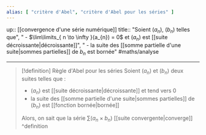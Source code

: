 ```yaml
---
alias: [ "critère d'Abel", "critère d'Abel pour les séries" ]
---
```

up:: [[convergence d'une série numérique]] 
title:: "Soient $(a_{n})$, $(b_{n})$ telles que", " - $\lim\limits_{ n \to \infty }(a_{n}) = 0$ et $(a_{n})$ est [[suite décroissante|décroissante]]", " - la suite des [[somme partielle d'une suite|sommes partielles]] de $b_{n}$ est bornée"
#maths/analyse 

---

> [!definition] Règle d'Abel pour les séries
> Soient $(a_{n})$ et $(b_{n})$ deux suites telles que :
>  - $(a_{n})$ est [[suite décroissante|décroissante]] et tend vers $0$
>  - la suite des [[somme partielle d'une suite|sommes partielles]] de $(b_{n})$ est [[fonction bornée|bornée]]
> 
> Alors, on sait que la série $\sum\limits \left( a_{n} \times b_{n} \right)$ [[suite convergente|converge]]
^definition

